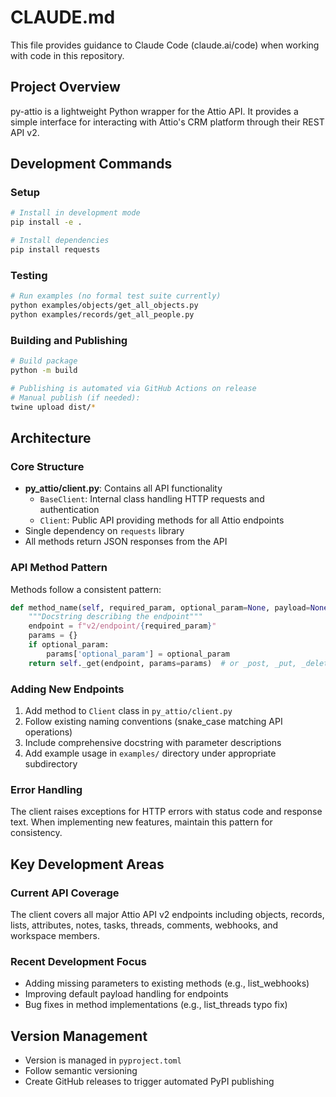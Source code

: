 # CLAUDE.md

This file provides guidance to Claude Code (claude.ai/code) when working with code in this repository.

## Project Overview

py-attio is a lightweight Python wrapper for the Attio API. It provides a simple interface for interacting with Attio's CRM platform through their REST API v2.

## Development Commands

### Setup
```bash
# Install in development mode
pip install -e .

# Install dependencies
pip install requests
```

### Testing
```bash
# Run examples (no formal test suite currently)
python examples/objects/get_all_objects.py
python examples/records/get_all_people.py
```

### Building and Publishing
```bash
# Build package
python -m build

# Publishing is automated via GitHub Actions on release
# Manual publish (if needed):
twine upload dist/*
```

## Architecture

### Core Structure
- **py_attio/client.py**: Contains all API functionality
  - `BaseClient`: Internal class handling HTTP requests and authentication
  - `Client`: Public API providing methods for all Attio endpoints
- Single dependency on `requests` library
- All methods return JSON responses from the API

### API Method Pattern
Methods follow a consistent pattern:
```python
def method_name(self, required_param, optional_param=None, payload=None):
    """Docstring describing the endpoint"""
    endpoint = f"v2/endpoint/{required_param}"
    params = {}
    if optional_param:
        params['optional_param'] = optional_param
    return self._get(endpoint, params=params)  # or _post, _put, _delete
```

### Adding New Endpoints
1. Add method to `Client` class in `py_attio/client.py`
2. Follow existing naming conventions (snake_case matching API operations)
3. Include comprehensive docstring with parameter descriptions
4. Add example usage in `examples/` directory under appropriate subdirectory

### Error Handling
The client raises exceptions for HTTP errors with status code and response text. When implementing new features, maintain this pattern for consistency.

## Key Development Areas

### Current API Coverage
The client covers all major Attio API v2 endpoints including objects, records, lists, attributes, notes, tasks, threads, comments, webhooks, and workspace members.

### Recent Development Focus
- Adding missing parameters to existing methods (e.g., list_webhooks)
- Improving default payload handling for endpoints
- Bug fixes in method implementations (e.g., list_threads typo fix)

## Version Management
- Version is managed in `pyproject.toml`
- Follow semantic versioning
- Create GitHub releases to trigger automated PyPI publishing